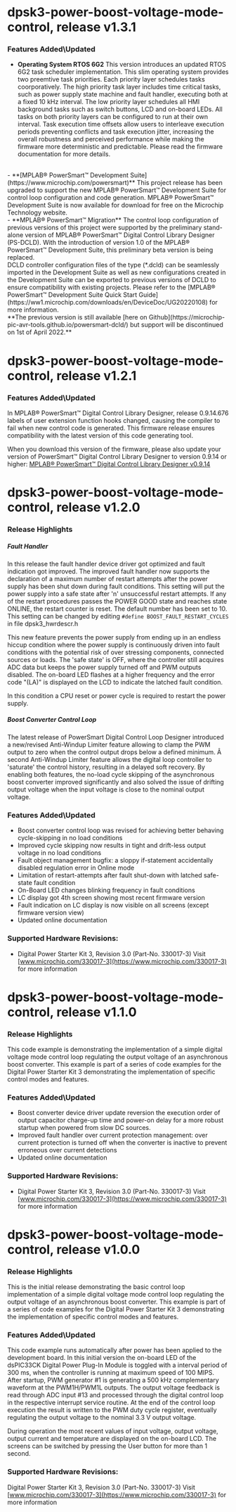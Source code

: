 # dpsk3-power-boost-voltage-mode-control, release v1.3.1

### Features Added\Updated

- **Operating System RTOS 6G2**
This version introduces an updated RTOS 6G2 task scheduler implementation. This slim operating system provides two preemtive task priorities. Each priority layer schedules tasks coorporatively. The high priority task layer includes time critical tasks, such as power supply state machine and fault handler, executing both at a fixed 10 kHz interval. The low priority layer schedules all HMI background tasks such as switch buttons, LCD and on-board LEDs. All tasks on both priority layers can be configured to run at their own interval. Task execution time offsets allow users to interleave execution periods preventing conflicts and task execution jitter, increasing the overall robustness and perceived performance while making the firmware more deterministic and predictable. Please read the firmware documentation for more details.
<br>
- **[MPLAB&reg; PowerSmart&trade; Development Suite](https://www.microchip.com/powersmart)**
This project release has been upgraded to support the new MPLAB&reg; PowerSmart&trade; Development Suite for control loop configuration and code generation. MPLAB&reg; PowerSmart&trade; Development Suite is now available for download for free on the Microchip Technology website.
<br>
- **MPLAB&reg; PowerSmart&trade; Migration**
The control loop configuration of previous versions of this project were supported by the preliminary stand-alone version of MPLAB&reg; PowerSmart&trade; Digital Control Library Designer (PS-DCLD). With the introduction of version 1.0 of the MPLAB&reg; PowerSmart&trade; Development Suite, this preliminary beta version is being replaced.<br>
DCLD controller configuration files of the type (*.dcld) can be seamlessly imported in the Development Suite as well as new configurations created in the Development Suite can be exported to previous versions of DCLD to ensure compatibility with existing projects. Please refer to the [MPLAB&reg; PowerSmart&trade; Development Suite Quick Start Guide](https://ww1.microchip.com/downloads/en/DeviceDoc/UG20220108) for more information.<br>
**The previous version is still available [here on Github](https://microchip-pic-avr-tools.github.io/powersmart-dcld/) but support will be discontinued on 1st of April 2022.**

# dpsk3-power-boost-voltage-mode-control, release v1.2.1

### Features Added\Updated

In MPLAB&reg; PowerSmart&trade; Digital Control Library Designer, release 0.9.14.676 labels of user extension function hooks changed, causing the compiler to fail when new control code is generated. This firmware release ensures compatibility with the latest version of this code generating tool.

When you download this version of the firmware, please also update your version of PowerSmart&trade; Digital Control Library Designer to version 0.9.14 or higher:
[MPLAB&reg; PowerSmart&trade; Digital Control Library Designer v0.9.14](https://microchip-pic-avr-tools.github.io/powersmart-dcld/)


# dpsk3-power-boost-voltage-mode-control, release v1.2.0

### Release Highlights

##### Fault Handler

In this release the fault handler device driver got optimized and fault indication got improved. The improved fault handler now supports the declaration
of a maximum number of restart attempts after the power supply has been shut down during fault conditions. This setting will put the power supply into 
a safe state after 'n' unsuccessful restart attempts. If any of the restart procedures passes the POWER GOOD state and reaches state ONLINE, the restart
counter is reset. The default number has been set to 10. This setting can be changed by editing `#define BOOST_FAULT_RESTART_CYCLES` in file dpsk3_hwrdescr.h

This new feature prevents the power supply from ending up in an endless hiccup condition where the power supply is continuously driven into fault conditions 
with the potential risk of over stressing components, connected sources or loads. The 'safe state' is OFF, where the controller still acquires ADC data but 
keeps the power supply turned off and PWM outputs disabled. The on-board LED flashes at a higher frequency and the error code "(LA)" is displayed on the LCD to 
indicate the latched fault condition.

In this condition a CPU reset or power cycle is required to restart the power supply.

##### Boost Converter Control Loop

The latest release of PowerSmart Digital Control Loop Designer introduced a new/revised Anti-Windup Limiter feature allowing to clamp the PWM output to zero 
when the control output drops below a defined minimum. Â second Anti-Windup Limiter feature allows the digital loop controller to 'saturate' the control history, 
resulting in a delayed soft recovery. By enabling both features, the no-load cycle skipping of the asynchronous boost converter improved significantly and also solved 
the issue of drifting output voltage when the input voltage is close to the nominal output voltage.

### Features Added\Updated

- Boost converter control loop was revised for achieving better behaving cycle-skipping in no load conditions
- Improved cycle skipping now results in tight and drift-less output voltage in no load conditions
- Fault object management bugfix: a sloppy if-statement accidentally disabled regulation error in Online mode
- Limitation of restart-attempts after fault shut-down with latched safe-state fault condition
- On-Board LED changes blinking frequency in fault conditions
- LC display got 4th screen showing most recent firmware version
- Fault indication on LC display is now visible on all screens (except firmware version view)
- Updated online documentation

### Supported Hardware Revisions:

- Digital Power Starter Kit 3, Revision 3.0 (Part-No. 330017-3)
Visit [www.microchip.com/330017-3](https://www.microchip.com/330017-3) for more information


# dpsk3-power-boost-voltage-mode-control, release v1.1.0

### Release Highlights
This code example is demonstrating the implementation of a simple digital voltage mode control loop regulating the output voltage of an asynchronous boost converter.
This example is part of a series of code examples for the Digital Power Starter Kit 3 demonstrating the implementation of specific control modes and features.

### Features Added\Updated
- Boost converter device driver update reversion the execution order of output capacitor charge-up time and power-on delay for a more robust startup when powered from slow DC sources.
- Improved fault handler over current protection management: over current protection is turned off when the converter is inactive to prevent erroneous over current detections
- Updated online documentation

### Supported Hardware Revisions:

- Digital Power Starter Kit 3, Revision 3.0 (Part-No. 330017-3)
Visit [www.microchip.com/330017-3](https://www.microchip.com/330017-3) for more information


# dpsk3-power-boost-voltage-mode-control, release v1.0.0
### Release Highlights
This is the initial release demonstrating the basic control loop implementation of a simple digital voltage mode control loop regulating the output voltage of an asynchronous boost converter.
This example is part of a series of code examples for the Digital Power Starter Kit 3 demonstrating the implementation of specific control modes and features.

### Features Added\Updated
This code example runs automatically after power has been applied to the development board. In this initial version the on-board LED of the dsPIC33CK Digital Power Plug-In Module is toggled with a interval period of 300 ms, when the controller is running at maximum speed of 100 MIPS. After startup, PWM generator #1 is generating a 500 kHz complementary waveform at the PWM1H/PWM1L outputs. The output voltage feedback is read through ADC input #13 and processed through the digital control loop in the respective interrupt service routine. At the end of the control loop execution the result is written to the PWM duty cycle register, eventually regulating the output voltage to the nominal 3.3 V output voltage.

During operation the most recent values of input voltage, output voltage, output current and temperature are displayed on the on-board LCD. The screens can be switched by pressing the User button for more than 1 second.

### Supported Hardware Revisions:
Digital Power Starter Kit 3, Revision 3.0 (Part-No. 330017-3)
Visit [www.microchip.com/330017-3](https://www.microchip.com/330017-3) for more information
